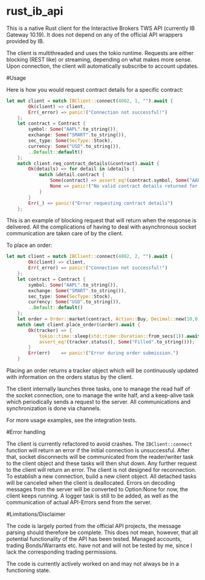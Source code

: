 # rust_ib_api

This is a native Rust client for the Interactive Brokers TWS API (currently IB Gateway 10.19). It does not depend on any of the official API wrappers provided by IB.

The client is multithreaded and uses the tokio runtime. Requests are either blocking (REST like) or streaming, depending on what makes more sense. Upon connection, the client will automatically subscribe to account updates.

#Usage

Here is how you would request contract details for a specific contract:

```rust
let mut client = match IBClient::connect(4002, 1, "").await {
        Ok(client) => client,
        Err(_error) => panic!("Connection not successful!")
    };
    let contract = Contract {
        symbol: Some("AAPL".to_string()),
        exchange: Some("SMART".to_string()),
        sec_type: Some(SecType::Stock),
        currency: Some("USD".to_string()),
        ..Default::default()
    }; 
    match client.req_contract_details(&contract).await {
        Ok(details) => for detail in &details {
            match &detail.contract {
                Some(contract) => assert_eq!(contract.symbol, Some("AAPL".to_string())),
                None => panic!("No valid contract details returned for AAPL")
            }
        }
        Err(_) => panic!("Error requesting contract details")
    };
```
This is an example of blocking request that will return when the response is delivered. All the complications of having to deal with asynchronous socket communication are taken care of by the client.

To place an order:
```rust
let mut client = match IBClient::connect(4002, 2, "").await {
        Ok(client) => client,
        Err(_error) => panic!("Connection not successful!")
    };
    let contract = Contract {
        symbol: Some("AAPL".to_string()),
        exchange: Some("SMART".to_string()),
        sec_type: Some(SecType::Stock),
        currency: Some("USD".to_string()),
        ..Default::default()
    };
    let order = Order::market(contract, Action::Buy, Decimal::new(10,0));
    match &mut client.place_order(&order).await {
        Ok(tracker) => {
            tokio::time::sleep(std::time::Duration::from_secs(1)).await;
            assert_eq!(tracker.status(), Some("Filled".to_string()));
        }
        Err(err)    => panic!("Error during order submission.")
    }
```
Placing an order returns a tracker object which will be continuously updated with information on the orders status by the client.

The client internally launches three tasks, one to manage the read half of the socket connection, one to manage the write half, and a keep-alive task which periodically sends a request to the server. All communications and synchronization is done via channels.

For more usage examples, see the integration tests.

#Error handling

The client is currently refactored to avoid crashes. The `IBClient::connect` function will return an error if the initial connection is unsuccessful. After that, socket disconnects will be communicated from the reader/writer task to the client object and these tasks will then shut down. Any further request to the client will return an error. The client is not designed for reconnection. To establish a new connection, build a new client object. All detached tasks will be canceled when the client is deallocated. Errors on decoding messages from the server will be converted to Option:None for now, the client keeps running. A logger task is still to be added, as well as the communication of actual API-Errors send from the server.

#Limitations/Disclaimer

The code is largely ported from the official API projects, the message parsing should therefore be complete. This does not mean, however, that all potential functionality of the API has been tested. Managed accounts, trading Bonds/Warrants etc. have not and will not be tested by me, since I lack the corresponding trading permissions.

The code is currently actively worked on and may not always be in a functioning state.